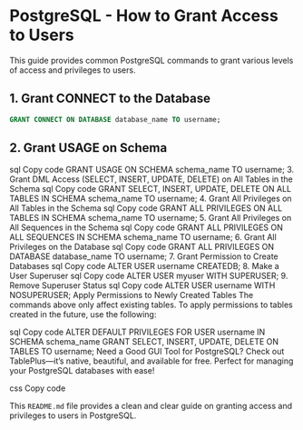 # PostgreSQL - How to Grant Access to Users

This guide provides common PostgreSQL commands to grant various levels of access and privileges to users.

## 1. Grant CONNECT to the Database
```sql
GRANT CONNECT ON DATABASE database_name TO username;
```

## 2. Grant USAGE on Schema
sql
Copy code
GRANT USAGE ON SCHEMA schema_name TO username;
3. Grant DML Access (SELECT, INSERT, UPDATE, DELETE) on All Tables in the Schema
sql
Copy code
GRANT SELECT, INSERT, UPDATE, DELETE ON ALL TABLES IN SCHEMA schema_name TO username;
4. Grant All Privileges on All Tables in the Schema
sql
Copy code
GRANT ALL PRIVILEGES ON ALL TABLES IN SCHEMA schema_name TO username;
5. Grant All Privileges on All Sequences in the Schema
sql
Copy code
GRANT ALL PRIVILEGES ON ALL SEQUENCES IN SCHEMA schema_name TO username;
6. Grant All Privileges on the Database
sql
Copy code
GRANT ALL PRIVILEGES ON DATABASE database_name TO username;
7. Grant Permission to Create Databases
sql
Copy code
ALTER USER username CREATEDB;
8. Make a User Superuser
sql
Copy code
ALTER USER myuser WITH SUPERUSER;
9. Remove Superuser Status
sql
Copy code
ALTER USER username WITH NOSUPERUSER;
Apply Permissions to Newly Created Tables
The commands above only affect existing tables. To apply permissions to tables created in the future, use the following:

sql
Copy code
ALTER DEFAULT PRIVILEGES
FOR USER username
IN SCHEMA schema_name
GRANT SELECT, INSERT, UPDATE, DELETE ON TABLES TO username;
Need a Good GUI Tool for PostgreSQL?
Check out TablePlus—it’s native, beautiful, and available for free. Perfect for managing your PostgreSQL databases with ease!

css
Copy code

This `README.md` file provides a clean and clear guide on granting access and privileges to users in PostgreSQL.
